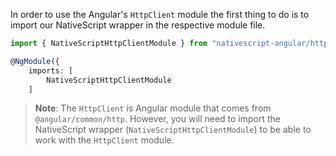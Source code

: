 In order to use the Angular's `HttpClient` module the first thing to do is to import our NativeScript wrapper in the respective module file.

``` TypeScript
import { NativeScriptHttpClientModule } from "nativescript-angular/http-client";

@NgModule({
    imports: [
        NativeScriptHttpClientModule
    ]
```

> **Note**: The `HttpClient` is Angular module that comes from `@angular/common/http`. However, you will need to import the NativeScript wrapper (`NativeScriptHttpClientModule`) to be able to work with the `HttpClient` module.
